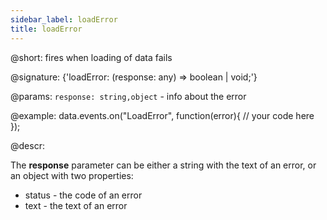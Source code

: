 ```yaml
---
sidebar_label: loadError
title: loadError
---          
```


@short: fires when loading of data fails

@signature: {'loadError: (response: any) => boolean | void;'}

@params:
`response: string,object` - info about the error

@example:
data.events.on("LoadError", function(error){
	// your code here
});

@descr:

The **response** parameter can be either a string with the text of an error, or an object with two properties:

- status - the code of an error
- text - the text of an error
